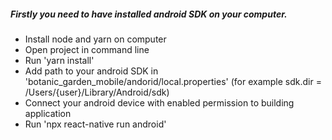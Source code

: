  ##### Firstly you need to have installed android SDK on your computer.
 
- Install node and yarn on computer
- Open project in command line
- Run 'yarn install'
- Add path to your android SDK in 'botanic_garden_mobile/andorid/local.properties' (for example sdk.dir = /Users/{user}/Library/Android/sdk)
- Connect your android device with enabled permission to building application
- Run 'npx react-native run android'

